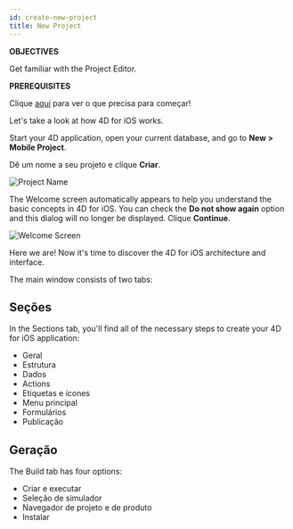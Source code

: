 ```yaml
---
id: create-new-project
title: New Project
---
```


<div class = "objectives"> 

**OBJECTIVES**

Get familiar with the Project Editor.</div> <div class = "prerequisites"> 

**PREREQUISITES**

Clique [aqui](prerequisites.html) para ver o que precisa para começar!</div> 

Let's take a look at how 4D for iOS works.

Start your 4D application, open your current database, and go to **New > Mobile Project**.

Dê um nome a seu projeto e clique **Criar**.

![Project Name](assets/en/project-editor/Project-creation-4D-for-iOS.png)

The Welcome screen automatically appears to help you understand the basic concepts in 4D for iOS. You can check the **Do not show again** option and this dialog will no longer be displayed. Clique **Continue**.

![Welcome Screen](assets/en/project-editor/Welcome-Screen-4D-for-iOS.png)

Here we are! Now it's time to discover the 4D for iOS architecture and interface.

The main window consists of two tabs:

## Seções

In the Sections tab, you'll find all of the necessary steps to create your 4D for iOS application:

* Geral
* Estrutura
* Dados
* Actions
* Etiquetas e ícones
* Menu principal
* Formulários
* Publicação

## Geração

The Build tab has four options:

* Criar e executar 
* Seleção de simulador
* Navegador de projeto e de produto
* Instalar